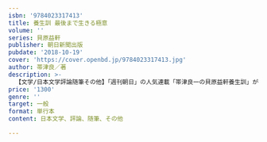 ```yaml
---
isbn: '9784023317413'
title: 養生訓 最後まで生きる極意
volume: ''
series: 貝原益軒
publisher: 朝日新聞出版
pubdate: '2018-10-19'
cover: 'https://cover.openbd.jp/9784023317413.jpg'
author: 帯津良／著
description: >-
  【文学/日本文学評論随筆その他】「週刊朝日」の人気連載「帯津良一の貝原益軒養生訓」が待望の単行本に。さまざまな療法でがんに立ち向かう82歳で現役の帯津医師が、名著『養生訓』を徹底解説。食事から睡眠、性生活に至るまで、身近な健康法を最新の研究成果を交え紹介する。生島ヒロシさんとの対談も収録。
price: '1300'
genre: ''
target: 一般
format: 単行本
content: 日本文学、評論、随筆、その他

---
```

